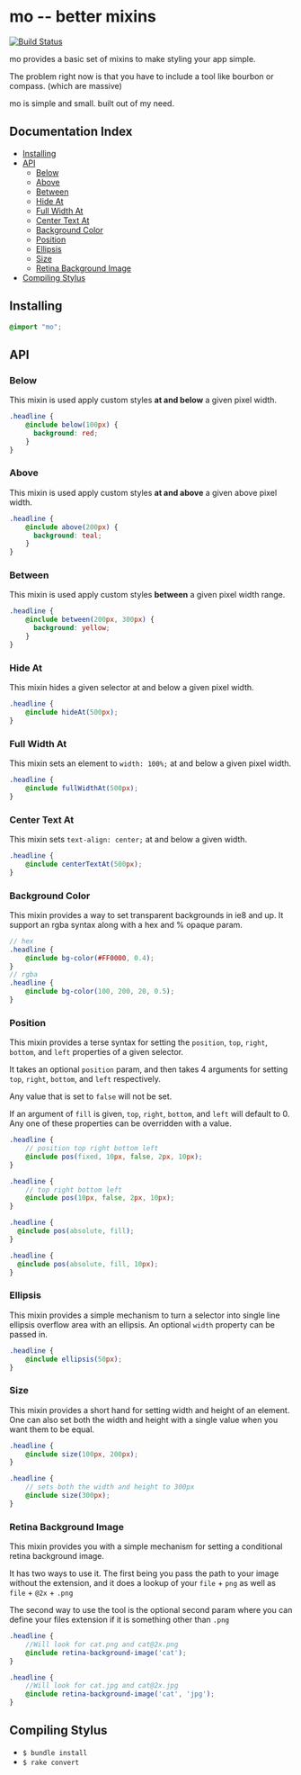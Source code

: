 mo -- better mixins
===============

[![Build Status](https://travis-ci.org/mojotech/mo.png)](https://travis-ci.org/mojotech/mo)

mo provides a basic set of mixins to make styling your app simple.

The problem right now is that you have to include a tool like bourbon or compass. (which are massive)

mo is simple and small. built out of my need.


## Documentation Index
* [Installing](#installing)
* [API](#api)
	* [Below](#below)
	* [Above](#above)
	* [Between](#between)
	* [Hide At](#hide-at)
	* [Full Width At](#full-width-at)
	* [Center Text At](#center-text-at)
	* [Background Color](#background-color)
	* [Position](#position)
	* [Ellipsis](#ellipsis)
	* [Size](#size)
	* [Retina Background Image](#retina-background-image)
* [Compiling Stylus](#compiling-stylus)

## Installing

```scss
@import "mo";
```


## API


### Below

This mixin is used apply custom styles **at and below** a given pixel width.

```scss
.headline {
	@include below(100px) {
	  background: red;
	}
}
```

### Above

This mixin is used apply custom styles **at and above** a given above pixel width.

```scss
.headline {
	@include above(200px) {
	  background: teal;
	}
}
```

### Between

This mixin is used apply custom styles **between** a given pixel width range.

```scss
.headline {
	@include between(200px, 300px) {
	  background: yellow;
	}
}
```

### Hide At

This mixin hides a given selector at and below a given pixel width.

```scss
.headline {
	@include hideAt(500px);
}
```

### Full Width At

This mixin sets an element to `width: 100%;` at and below a given pixel width.

```scss
.headline {
	@include fullWidthAt(500px);
}
```

### Center Text At

This mixin sets `text-align: center;` at and below a given width.

```scss
.headline {
	@include centerTextAt(500px);
}
```

### Background Color

This mixin provides a way to set transparent backgrounds
in ie8 and up.
It support an rgba syntax along with a hex and % opaque param.

```scss
// hex
.headline {
	@include bg-color(#FF0000, 0.4);
}
// rgba
.headline {
	@include bg-color(100, 200, 20, 0.5);
}
```

### Position

This mixin provides a terse syntax for setting the `position`, `top`, `right`, `bottom`, and `left` properties of a given selector.

It takes an optional `position` param, and then takes 4 arguments for setting `top`, `right`, `bottom`, and `left` respectively.

Any value that is set to `false` will not be set.

If an argument of `fill` is given, `top`, `right`, `bottom`, and `left` will default to 0. Any one of these properties can be overridden with a value.

```scss
.headline {
	// position top right bottom left
	@include pos(fixed, 10px, false, 2px, 10px);
}

.headline {
	// top right bottom left
	@include pos(10px, false, 2px, 10px);
}

.headline {
  @include pos(absolute, fill);
}

.headline {
  @include pos(absolute, fill, 10px);
}
```

### Ellipsis

This mixin provides a simple mechanism to turn a selector into single line ellipsis overflow area with an ellipsis. An optional `width` property can be passed in.

```scss
.headline {
	@include ellipsis(50px);
}
```

### Size

This mixin provides a short hand for setting width and height of an element. One can also set both the width and height with a single value when you want them to be equal.

```scss
.headline {
	@include size(100px, 200px);
}

.headline {
	// sets both the width and height to 300px
	@include size(300px);
}
```

### Retina Background Image

This mixin provides you with a simple mechanism for setting a conditional retina background image.

It has two ways to use it. The first being you pass the path to your image without the extension, and it does a lookup of your `file` + `png` as well as `file` + `@2x` + `.png`

The second way to use the tool is the optional second param where you can define your files extension if it is something other than `.png`

```scss
.headline {
	//Will look for cat.png and cat@2x.png
	@include retina-background-image('cat');
}

.headline {
	//Will look for cat.jpg and cat@2x.jpg
	@include retina-background-image('cat', 'jpg');
}

```

## Compiling Stylus

* `$ bundle install`
* `$ rake convert`
